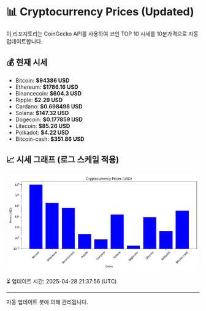 
# 📊 Cryptocurrency Prices (Updated)

이 리포지토리는 CoinGecko API를 사용하여 코인 TOP 10 시세를 10분가격으로 자동 업데이트합니다.

## 💰 현재 시세
- Bitcoin: **$94386 USD**
- Ethereum: **$1786.16 USD**
- Binancecoin: **$604.3 USD**
- Ripple: **$2.29 USD**
- Cardano: **$0.698498 USD**
- Solana: **$147.32 USD**
- Dogecoin: **$0.177859 USD**
- Litecoin: **$85.26 USD**
- Polkadot: **$4.22 USD**
- Bitcoin-cash: **$351.86 USD**

## 📈 시세 그래프 (로그 스케일 적용)
![Crypto Prices](crypto_prices.png)

⏳ 업데이트 시간: 2025-04-28 21:37:56 (UTC)

---
자동 업데이트 봇에 의해 관리됩니다.
